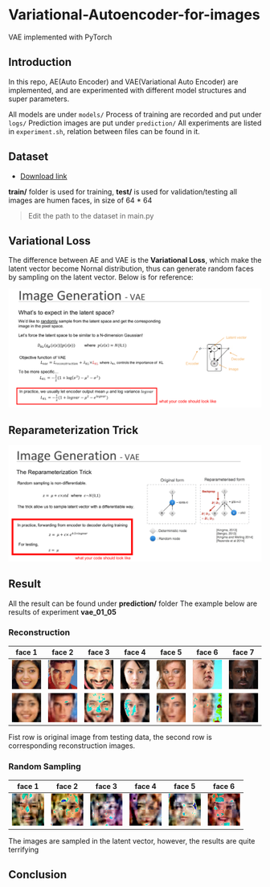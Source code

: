 # Variational-Autoencoder-for-images
VAE implemented with PyTorch

## Introduction
  
  In this repo, AE(Auto Encoder) and VAE(Variational Auto Encoder) are implemented, 
  and are experimented with different model structures and super parameters.
  
  All models are under ```models/``` 
  Process of training are recorded and put under ```logs/```
  Prediction images are put under ```prediction/```
  All experiments are listed in ```experiment.sh```, relation between files can be found in it.

## Dataset
 
 * [Download link](https://drive.google.com/file/d/1nByd2L5KokSI3BLO6y7BmeS3B6wJeFrF/view?usp=sharing)

 **train/** folder is used for training, **test/** is used for validation/testing
 all images are humen faces, in size of 64 * 64
 > Edit the path to the dataset in main.py

## Variational Loss

  The difference between AE and VAE is the **Variational Loss**, which make the latent 
  vector become Nornal distribution, thus can generate random faces by sampling on the 
  latent vector. Below is for reference:
  
  ![](images/05.png)

## Reparameterization Trick

  ![](images/06.png)

## Result

  All the result can be found under **prediction/** folder
  The example below are results of experiment **vae_01_05**

  ### Reconstruction

face 1 | face 2 | face 3 | face 4 | face 5 | face 6 | face 7
------ | ------ | ------ | ------ | ------ | ------ | ------
![](images/40000.png) | ![](images/40001.png) | ![](images/40002.png) | ![](images/40003.png) | ![](images/40004.png) | ![](images/40005.png) | ![](images/40006.png) 
![](images/00000.png) | ![](images/00001.png) | ![](images/00002.png) | ![](images/00003.png) | ![](images/00004.png) | ![](images/00005.png) | ![](images/00006.png) 

Fist row is original image from testing data, the second row is corresponding reconstruction images.

  ### Random Sampling

face 1 | face 2 | face 3 | face 4 | face 5 | face 6 
------ | ------ | ------ | ------ | ------ | ------ 
![](images/sample_00000.png) | ![](images/sample_00001.png) | ![](images/sample_00002.png) | ![](images/sample_00003.png) | ![](images/sample_00004.png) | ![](images/sample_00005.png) 

The images are sampled in the latent vector, however, the results are quite terrifying

## Conclusion